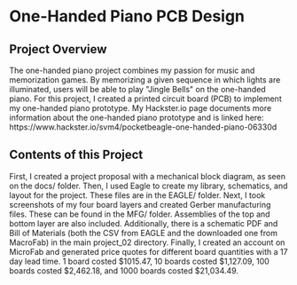 <h1> One-Handed Piano PCB Design </h1>
<h2> Project Overview </h2>
The one-handed piano project combines my passion for music and memorization games. By memorizing a given sequence in which lights are illuminated, users will be able to play "Jingle Bells" on the one-handed piano. For this project, I created a printed circuit board (PCB) to implement my one-handed piano prototype. My Hackster.io page documents more information about the one-handed piano prototype and is linked here: https://www.hackster.io/svm4/pocketbeagle-one-handed-piano-06330d
<h2> Contents of this Project </h2>
First, I created a project proposal with a mechanical block diagram, as seen on the docs/ folder. Then, I used Eagle to create my library, schematics, and layout for the project. These files are in the EAGLE/ folder. Next, I took screenshots of my four board layers and created Gerber manufacturing files. These can be found in the MFG/ folder. Assemblies of the top and bottom layer are also included. Additionally, there is a schematic PDF and Bill of Materials (both the CSV from EAGLE and the downloaded one from MacroFab) in the main project_02 directory. Finally, I created an account on MicroFab and generated price quotes for different board quantities with a 17 day lead time. 1 board costed $1015.47, 10 boards costed $1,127.09, 100 boards costed $2,462.18, and 1000 boards costed $21,034.49.
